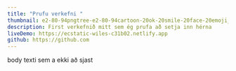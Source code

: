 ```yaml
---
title: "Prufu verkefni "
thumbnail: e2-80-94pngtree-e2-80-94cartoon-20ok-20smile-20face-20emoji_2751844.png
description: First verkefnið mitt sem ég prufa að setja inn hérna
liveDemo: https://ecstatic-wiles-c31b02.netlify.app
github: https://github.com
---
```

body texti sem a ekki að sjast